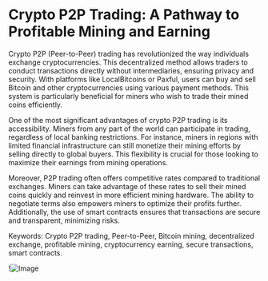 # Crypto P2P Trading: A Pathway to Profitable Mining and Earning

Crypto P2P (Peer-to-Peer) trading has revolutionized the way individuals exchange cryptocurrencies. This decentralized method allows traders to conduct transactions directly without intermediaries, ensuring privacy and security. With platforms like LocalBitcoins or Paxful, users can buy and sell Bitcoin and other cryptocurrencies using various payment methods. This system is particularly beneficial for miners who wish to trade their mined coins efficiently.

One of the most significant advantages of crypto P2P trading is its accessibility. Miners from any part of the world can participate in trading, regardless of local banking restrictions. For instance, miners in regions with limited financial infrastructure can still monetize their mining efforts by selling directly to global buyers. This flexibility is crucial for those looking to maximize their earnings from mining operations.

Moreover, P2P trading often offers competitive rates compared to traditional exchanges. Miners can take advantage of these rates to sell their mined coins quickly and reinvest in more efficient mining hardware. The ability to negotiate terms also empowers miners to optimize their profits further. Additionally, the use of smart contracts ensures that transactions are secure and transparent, minimizing risks.

Keywords: Crypto P2P trading, Peer-to-Peer, Bitcoin mining, decentralized exchange, profitable mining, cryptocurrency earning, secure transactions, smart contracts.

!![Image](https://github.com/user-attachments/assets/3be06921-4469-491d-bd37-5f14c53422b7)